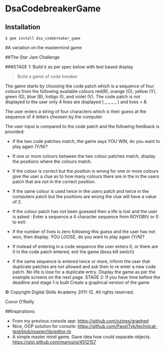 # DsaCodebreakerGame

## Installation

    $ gem install dsa_codebreaker_game

#A variation on the mastermind game

##The Star Jam Challenge

###STAGE 1: Build it as per spec below with text based display
>Build a game of code breaker

The game starts by choosing the code patch which is a sequence of four colours from the following available colours red(R), orange (O), yellow (Y), green (G), blue (B), Indigo (I), and violet (V). The code patch is not displayed to the user only 4 lines are displayed ( _ _ _ _ ) and lives = 8.

The user enters a string of four characters which is their guess at the sequence of 4 letters choosen by the computer.

The user input is compared to the code patch and the following feedback is provided:

- If the two code patches match, the game says YOU WIN, do you want to play again (Y/N)?

- If one or more colours between the two colour patches match, display the positions where the colours match.

- If the colour is correct but the position is wrong for one or more colours give the user a clue as to how many colours there are in the in the users patch that are not in the correct position.

- If the same colour is used twice in the users patch and twice in the computers patch but the positions are wrong the clue will have a value of 2.

- If the colour patch has not been guessed then a life is lost and the user is asked : Enter a sequence a 4 character sequence from ROYGBIV or 0 to exit:

- If the number of lives is zero following this guess and the user has not won, then display. YOU LOOSE, do you want to play again (Y/N)?

- If instead of entering in a code sequence the user enters 0, or there are 0 in the code patch entered, exit the game (boss kill switch)

- If the same sequence is entered twice or more, inform the user that duplicate patches are not allowed and ask then to re enter a new code patch. No life is lose for a duplicate entry. Display the game as per the example screens on the next page. STAGE 2: If you have time before the deadline and stage 1 is built Create a graphical version of the game

© Copyright Digital Skills Academy 2011-12. All rights reserved.

Conor O’Reilly

##Inspirations:

- From my previous console app: https://github.com/szines/graphed
- Nice, OOP solution for console: https://github.com/PavelTyk/technical-test/blob/master/lib/editor.rb
- A simple master mind game. Gave idea how could separate objects.
https://gist.github.com/mariozig/4512157
